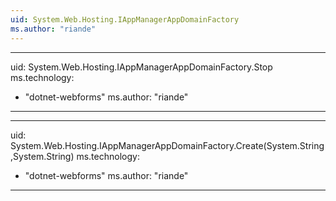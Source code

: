 ```yaml
---
uid: System.Web.Hosting.IAppManagerAppDomainFactory
ms.author: "riande"
---
```


---
uid: System.Web.Hosting.IAppManagerAppDomainFactory.Stop
ms.technology: 
  - "dotnet-webforms"
ms.author: "riande"
---

---
uid: System.Web.Hosting.IAppManagerAppDomainFactory.Create(System.String,System.String)
ms.technology: 
  - "dotnet-webforms"
ms.author: "riande"
---
